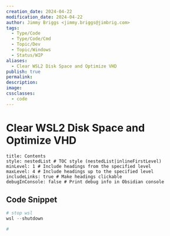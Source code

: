 ```yaml
---
creation_date: 2024-04-22
modification_date: 2024-04-22
author: Jimmy Briggs <jimmy.briggs@jimbrig.com>
tags:
  - Type/Code
  - Type/Code/Cmd
  - Topic/Dev
  - Topic/Windows
  - Status/WIP
aliases:
  - Clear WSL2 Disk Space and Optimize VHD
publish: true
permalink:
description:
image:
cssclasses:
  - code
---
```


# Clear WSL2 Disk Space and Optimize VHD

```table-of-contents
title: Contents 
style: nestedList # TOC style (nestedList|inlineFirstLevel)
minLevel: 1 # Include headings from the specified level
maxLevel: 4 # Include headings up to the specified level
includeLinks: true # Make headings clickable
debugInConsole: false # Print debug info in Obsidian console
```

## Code Snippet

```powershell
# stop wsl
wsl --shutdown

# 
```
